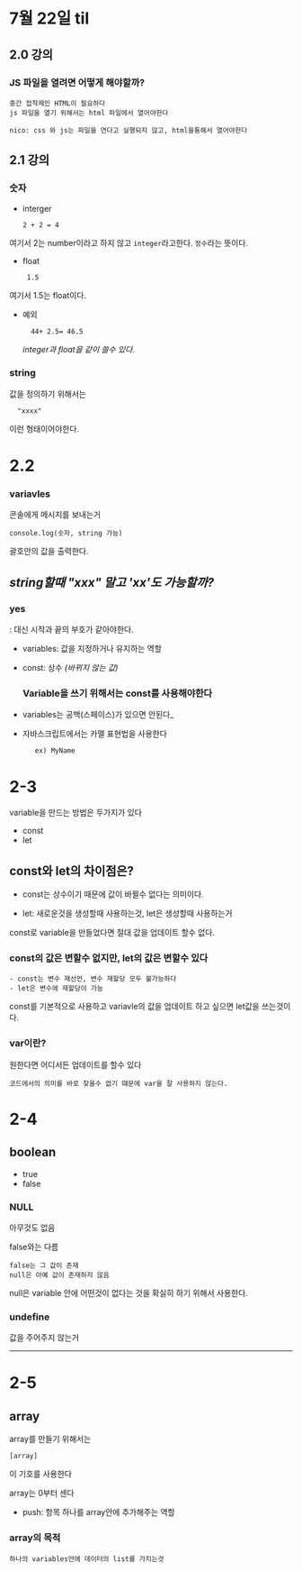# 7월 22일 til

## 2.0 강의

### JS 파일을 열려면 어떻게 해야할까?

    중간 접착제인 HTML이 필요하다
    js 파일을 열기 위해서는 html 파일에서 열어야한다

    nico: css 와 js는 파일을 연다고 실행되지 않고, html을통해서 열어야한다

## 2.1 강의

### 숫자

- interger

      2 + 2 = 4

여기서 2는 number이라고 하지 않고
`integer`라고한다. `정수`라는 뜻이다.

- float

       1.5

여기서 1.5는 float이다.

- 예외

        44+ 2.5= 46.5

  _integer과 float을 같이 쓸수 있다._

### string

값을 정의하기 위해서는

      "xxxx"

이런 형태이어야한다.

# 2.2

### variavles

콘솔에게 메시지를 보내는거

    console.log(숫자, string 가능)

괄호안의 값을 출력한다.

## _string할때 "xxx" 말고 'xx'도 가능할까?_

### yes

: 대신 시작과 끝의 부호가 같아야한다.

- variables: 값을 지정하거나 유지하는 역할

* const: 상수
  _(바뀌지 않는 값)_

  ### Variable을 쓰기 위해서는 const를 사용해야한다

- variables는 공백(스페이스)가 있으면 안된다\_

- 자바스크립트에서는 카멜 표현법을 사용한다

         ex) MyName

# 2-3

variable을 만드는 방법은 두가지가 있다

- const
- let

## const와 let의 차이점은?

- const는 상수이기 때문에 값이 바뀔수 없다는 의미이다.

* let: 새로운것을 생성할때 사용하는것, let은 생성할때 사용하는거

const로 variable을 만들었다면 절대 값을 업데이트 할수 없다.

### const의 값은 변할수 없지만, let의 값은 변할수 있다

    - const는 변수 재선언, 변수 재할당 모두 불가능하다
    - let은 변수에 재할당이 가능

const를 기본적으로 사용하고
variavle의 값을 업데이트 하고 싶으면 let값을 쓰는것이다.

### var이란?

원한다면 어디서든 업데이트를 할수 있다

    코드에서의 의미를 바로 찾을수 없기 떄문에 var을 잘 사용하지 않는다.

# 2-4

## boolean

- true
- false

### NULL

아무것도 없음

false와는 다름

    false는 그 값이 존재
    null은 아예 값이 존재하지 않음

null은 variable 안에 어떤것이 없다는 것을 확실히 하기 위해서 사용한다.

### undefine

값을 주어주지 않는거

---

# 2-5

## array

array를 만들기 위해서는

    [array]

이 기호를 사용한다

array는 0부터 센다

- push: 항목 하나를 array안에 추가해주는 역할

### array의 목적

    하나의 variables안에 데이터의 list를 가지는것
